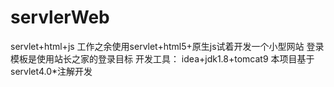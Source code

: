 # servlerWeb
servlet+html+js
工作之余使用servlet+html5+原生js试着开发一个小型网站
登录模板是使用站长之家的登录目标
开发工具：
idea+jdk1.8+tomcat9
本项目基于servlet4.0*注解开发
